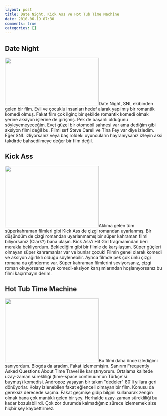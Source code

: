 ```yaml
---
layout: post
title: Date Night, Kick Ass ve Hot Tub Time Machine
date: 2010-06-19 07:30
comments: true
categories: []
---
```

<h2>Date Night</h2>
<img class="alignleft size-medium wp-image-1822" title="3" src="http://onurbaykal.com.tr/wp-content/uploads/2010/06/3-300x152.jpg" alt="" width="300" height="152" />Date Night, SNL ekibinden gelen bir film. Evli ve çocuklu insanları hedef alarak yapılmış bir romantik komedi olmuş. Fakat film çok ilginç bir şekilde romantik komedi olmak yerine aksiyon işlerine de girişmiş. Pek de başarılı olduğunu söyleyemeyeceğim. Evet güzel bir otomobil sahnesi var ama dediğim gibi aksiyon filmi değil bu. Filmi sırf Steve Carell ve Tina Fey var diye izledim. Eğer SNL izliyorsanız veya baş roldeki oyuncuların hayranıysanız izleyin aksi takdirde bahsedilmeye değer bir film değil.
<h2>Kick Ass</h2>
<img class="alignright size-medium wp-image-1825" title="hitgirl_kickass1-500x3311" src="http://onurbaykal.com.tr/wp-content/uploads/2010/06/hitgirl_kickass1-500x3311-300x198.jpg" alt="" width="300" height="198" />Aklıma gelen tüm süperkahraman filmleri gibi Kick Ass de çizgi romandan uyarlanmış. Bir düşündüm de çizgi romandan uyarlanmamış bir süper kahraman filmi biliyorsanız (Clark?) bana ulaşın. Kick Ass'i Hit Girl fragmanından beri merakla bekliyordum. Beklediğim gibi bir filmle de karşılaştım. Süper güçleri olmayan süper kahramanlar var ve bunlar çocuk! Filmin genel olarak komedi ve aksiyon ağırlıklı olduğu söylenebilir. Ayrıca filmde pek çok ünlü çizgi romana da gönderme var. Süper kahraman filmlerini seviyorsanız, çizgi roman okuyorsanız veya komedi-aksiyon karışımlarından hoşlanıyorsanız bu filmi kaçırmayın derim.
<h2>Hot Tub Time Machine</h2>
<img class="alignleft size-medium wp-image-1826" title="hot-tub-time-machine-movie-review" src="http://onurbaykal.com.tr/wp-content/uploads/2010/06/hot-tub-time-machine-movie-review-300x204.jpg" alt="" width="300" height="204" />Bu filmi daha önce izlediğimi sanıyordum. Blogda da aradım. Fakat izlememişim. Sanırım Frequently Asked Questions About Time Travel ile karıştırıyorum. Ortalama kalitede uzay-zaman sürekliliği (time-space continuum'un Türkçe'si buymuş) komedisi. Andropoz yaşayan bir takım "dedeler" 80'li yıllara geri dönüyorlar. Kolay izlenebilen fakat eğlenceli olmayan bir film. Konusu da gereksiz derecede saçma. Fakat geçmişe gidip bilgini kullanarak zengin olmak bana çok mantıklı gelen bir şey. Herhalde uzay-zaman sürekliliği bu kadar bozulabilirdi. Çok zor durumda kalmadığınız sürece izlememek size hiçbir şey kaybettirmez.
